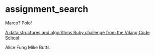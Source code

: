 # assignment_search
Marco?  Polo!

[A data structures and algorithms Ruby challenge from the Viking Code School](http://www.vikingcodeschool.com)

Alice Fung
Mike Butts